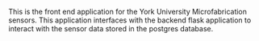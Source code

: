 This is the front end application for the York University Microfabrication sensors. This application interfaces with the backend flask application to interact with the sensor data stored in the postgres database.
